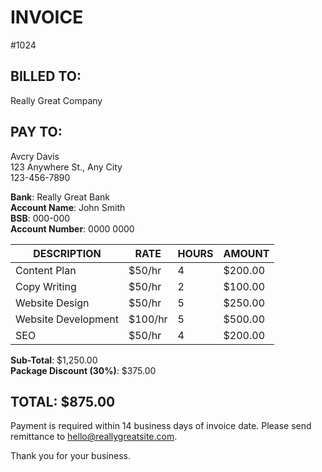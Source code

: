 # INVOICE

#1024

## BILLED TO: 
Really Great Company  
## PAY TO: 
Avcry Davis  
123 Anywhere St., Any City  
123-456-7890  

**Bank**: Really Great Bank  
**Account Name**: John Smith  
**BSB**: 000-000  
**Account Number**: 0000 0000  

| DESCRIPTION          | RATE   | HOURS | AMOUNT   |
|----------------------|--------|-------|----------|
| Content Plan         | $50/hr | 4     | $200.00  |
| Copy Writing         | $50/hr | 2     | $100.00  |
| Website Design       | $50/hr | 5     | $250.00  |
| Website Development   | $100/hr| 5     | $500.00  |
| SEO                  | $50/hr | 4     | $200.00  |

**Sub-Total**: $1,250.00  
**Package Discount (30%)**: $375.00  

## TOTAL: $875.00

Payment is required within 14 business days of invoice date. Please send remittance to hello@reallygreatsite.com.

Thank you for your business.